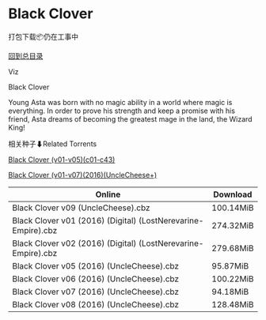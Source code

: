 # Black Clover

打包下载📦仍在工事中

[回到总目录](/Catalogs.md)

Viz

Black Clover

Young Asta was born with no magic ability in a world where magic is everything. In order to prove his strength and keep a promise with his friend, Asta dreams of becoming the greatest mage in the land, the Wizard King!





相关种子⬇Related Torrents

[Black Clover (v01-v05)(c01-c43)](https://github.com/alicewish/markdown/blob/master/torrent/Black-Clover--v01-v05--c01-c43.md)

[Black Clover (v01-v07)(2016)(UncleCheese+)](https://github.com/alicewish/markdown/blob/master/torrent/Black-Clover--v01-v07--2016--UncleCheese.md)

Online | Download
--- | ---
Black Clover v09 (UncleCheese).cbz | 100.14MiB
Black Clover v01 (2016) (Digital) (LostNerevarine-Empire).cbz | 274.32MiB
Black Clover v02 (2016) (Digital) (LostNerevarine-Empire).cbz | 279.68MiB
Black Clover v05 (2016) (UncleCheese).cbz | 95.87MiB
Black Clover v06 (2016) (UncleCheese).cbz | 100.22MiB
Black Clover v07 (2016) (UncleCheese).cbz | 94.18MiB
Black Clover v08 (2016) (UncleCheese).cbz | 128.48MiB